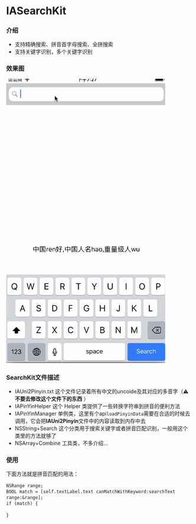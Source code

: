 # IASearchKit

### 介绍
* 支持精确搜索、拼音首字母搜索、全拼搜索
* 支持关键字识别，多个关键字识别

### 效果图
![image](https://github.com/CranzCapatain/IASearchKit/blob/master/Search.gif)

### SearchKit文件描述
* IAUni2Pinyin.txt
这个文件记录着所有中文的uncoide及其对应的多音字（⚠️ **不要去修改这个文件下的东西** ）
* IAPinYinHelper
这个 Helper 类提供了一些转换字符串到拼音的便利方法
* IAPinYinManager
单例类，这里有个api`loadPinyinData`需要在合适的时候去调用，它会把**IAUni2Pinyin**文件中的内容读取到内存中去
* NSString+Search
这个分类用于搜索关键字或者拼音匹配识别，一般用这个类里的方法就够了
* NSArray+Combine
工具类，不多介绍...

### 使用
下面方法就是拼音匹配的用法：

```
NSRange range;
BOOL match = [self.textLabel.text canMatchWithKeyword:searchText range:&range];
if (match) {

}
```
